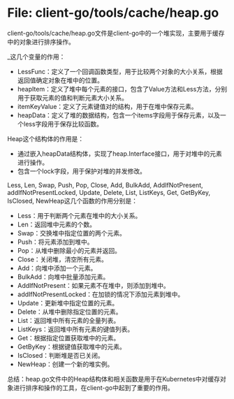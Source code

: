 # File: client-go/tools/cache/heap.go

client-go/tools/cache/heap.go文件是client-go中的一个堆实现，主要用于缓存中的对象进行排序操作。

_这几个变量的作用：
- LessFunc：定义了一个回调函数类型，用于比较两个对象的大小关系，根据返回值确定对象在堆中的位置。
- heapItem：定义了堆中每个元素的接口，包含了Value方法和Less方法，分别用于获取元素的值和判断元素大小关系。
- itemKeyValue：定义了元素键值对的结构，用于在堆中保存元素。
- heapData：定义了堆的数据结构，包含一个items字段用于保存元素，以及一个less字段用于保存比较函数。

Heap这个结构体的作用是：
- 通过嵌入heapData结构体，实现了heap.Interface接口，用于对堆中的元素进行操作。
- 包含一个lock字段，用于保护对堆的并发修改。

Less, Len, Swap, Push, Pop, Close, Add, BulkAdd, AddIfNotPresent, addIfNotPresentLocked, Update, Delete, List, ListKeys, Get, GetByKey, IsClosed, NewHeap这几个函数的作用分别是：

- Less：用于判断两个元素在堆中的大小关系。
- Len：返回堆中元素的个数。
- Swap：交换堆中指定位置的两个元素。
- Push：将元素添加到堆中。
- Pop：从堆中删除最小的元素并返回。
- Close：关闭堆，清空所有元素。
- Add：向堆中添加一个元素。
- BulkAdd：向堆中批量添加元素。
- AddIfNotPresent：如果元素不在堆中，则添加到堆中。
- addIfNotPresentLocked：在加锁的情况下添加元素到堆中。
- Update：更新堆中指定位置的元素。
- Delete：从堆中删除指定位置的元素。
- List：返回堆中所有元素的全量列表。
- ListKeys：返回堆中所有元素的键值列表。
- Get：根据指定位置获取堆中的元素。
- GetByKey：根据键值获取堆中的元素。
- IsClosed：判断堆是否已关闭。
- NewHeap：创建一个新的堆实例。

总结：heap.go文件中的Heap结构体和相关函数是用于在Kubernetes中对缓存对象进行排序和操作的工具，在client-go中起到了重要的作用。

